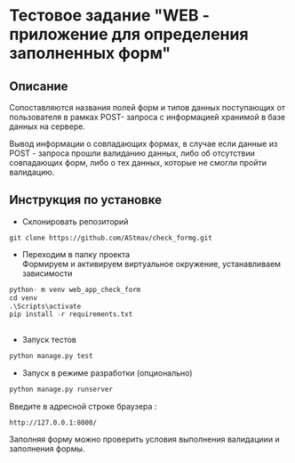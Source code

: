 # Тестовое задание "WEB - приложение для определения заполненных форм"

## Описание
Сопоставляются названия полей форм и типов данных поступающих от пользователя в рамках POST- запроса с информацией хранимой в базе данных на сервере.
 
Вывод информации о совпадающих формах, в случае если данные из  POST - запроса  прошли валиданию данных, либо об отсутствии совпадающих форм, либо о тех данных, которые не смогли пройти валидацию.


## Инструкция по установке

- Склонировать репозиторий
```
git clone https://github.com/AStmav/check_formg.git

```


- Переходим в папку проекта  
Формируем и активируем виртуальное окружение, устанавливаем зависимости
```python
python- m venv web_app_check_form
cd venv
.\Scripts\activate
pip install -r requirements.txt
 
```
- Запуск тестов
```python
python manage.py test

```
- Запуск в режиме разработки (опционально)
```python
python manage.py runserver
```
Введите в адресной строке браузера :
```
http://127.0.0.1:8000/
```
Заполняя форму можно проверить условия выполнения валидациии  и заполнения формы.
